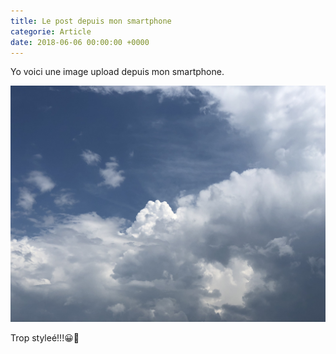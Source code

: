 ```yaml
---
title: Le post depuis mon smartphone
categorie: Article
date: 2018-06-06 00:00:00 +0000
---
```

Yo voici une image upload depuis mon smartphone.

![](assets/posts/8D7CCB49-1E6F-4943-80B3-F0CED3EAA322.jpeg)

Trop styleé!!!😀🤩